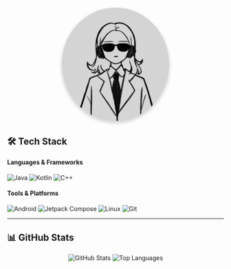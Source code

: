 <p align="center">
  <img src="https://raw.githubusercontent.com/Ganesha1967/Ganesha1967/main/art.jpg" width="250" alt="My Dev Card" style="border-radius: 50%; box-shadow: 0 4px 8px rgba(0,0,0,0.2);">
</p>

## 🛠️ Tech Stack

#### Languages & Frameworks
<p>
  <img src="https://img.shields.io/badge/Java-ED8B00?style=for-the-badge&logo=openjdk&logoColor=white" alt="Java">
  <img src="https://img.shields.io/badge/Kotlin-7F52FF?style=for-the-badge&logo=kotlin&logoColor=white" alt="Kotlin">
  <img src="https://img.shields.io/badge/C++-00599C?style=for-the-badge&logo=c%2B%2B&logoColor=white" alt="C++">
</p>

#### Tools & Platforms
<p>
  <img src="https://img.shields.io/badge/Android-3DDC84?style=for-the-badge&logo=android&logoColor=white" alt="Android">
  <img src="https://img.shields.io/badge/Jetpack_Compose-4285F4?style=for-the-badge&logo=jetpack-compose&logoColor=white" alt="Jetpack Compose">
  <img src="https://img.shields.io/badge/Linux-FCC624?style=for-the-badge&logo=linux&logoColor=black" alt="Linux">
  <img src="https://img.shields.io/badge/Git-F05032?style=for-the-badge&logo=git&logoColor=white" alt="Git">
</p>

---

## 📊 GitHub Stats

<div align="center">
  <img src="https://github-readme-stats.vercel.app/api?username=Ganesha1967&show_icons=true&theme=github_dark&hide_border=true&include_all_commits=true" alt="GitHub Stats" height="180">
  <img src="https://github-readme-stats.vercel.app/api/top-langs/?username=Ganesha1967&layout=compact&theme=github_dark&hide_border=true" alt="Top Languages" height="180">
</div>





<!--
**Ganesha1967/Ganesha1967** is a ✨ _special_ ✨ repository because its `README.md` (this file) appears on your GitHub profile.

Here are some ideas to get you started:

- 🔭 I’m currently working on ...
- 🌱 I’m currently learning ...
- 👯 I’m looking to collaborate on ...
- 🤔 I’m looking for help with ...
- 💬 Ask me about ...
- 📫 How to reach me: ...
- 😄 Pronouns: ...
- ⚡ Fun fact: ...
-->
